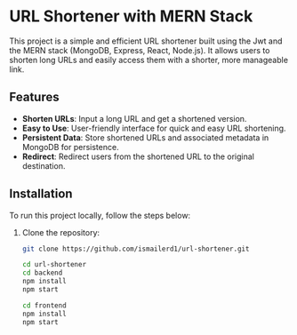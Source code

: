 # URL Shortener with MERN Stack

This project is a simple and efficient URL shortener built using the Jwt and the MERN stack (MongoDB, Express, React, Node.js). It allows users to shorten long URLs and easily access them with a shorter, more manageable link.

## Features

- **Shorten URLs**: Input a long URL and get a shortened version.
- **Easy to Use**: User-friendly interface for quick and easy URL shortening.
- **Persistent Data**: Store shortened URLs and associated metadata in MongoDB for persistence.
- **Redirect**: Redirect users from the shortened URL to the original destination.

## Installation

To run this project locally, follow the steps below:

1. Clone the repository:
   ```bash
   git clone https://github.com/ismailerd1/url-shortener.git

   cd url-shortener
   cd backend
   npm install
   npm start
   
   cd frontend
   npm install
   npm start
